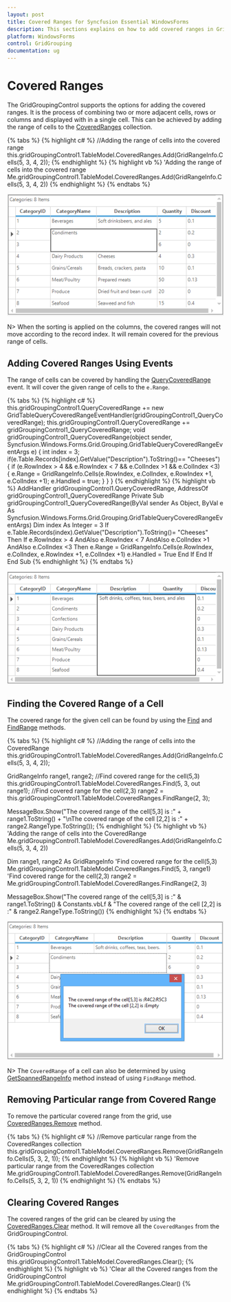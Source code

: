 ```yaml
---
layout: post
title: Covered Ranges for Syncfusion Essential WindowsForms
description: This sections explains on how to add covered ranges in GridGroupingControl.
platform: WindowsForms
control: GridGrouping
documentation: ug
---
```


# Covered Ranges
The GridGroupingControl supports the options for adding the covered ranges. It is the process of combining two or more adjacent cells, rows or columns and displayed with in a single cell. This can be achieved by adding the range of cells to the [CoveredRanges](http://help.syncfusion.com/cr/cref_files/windowsforms/grid/Syncfusion.Grid.Windows~Syncfusion.Windows.Forms.Grid.GridModel~CoveredRanges.html) collection.

{% tabs %}
{% highlight c# %}
//Adding the range of cells into the covered range
this.gridGroupingControl1.TableModel.CoveredRanges.Add(GridRangeInfo.Cells(5, 3, 4, 2));
{% endhighlight %}
{% highlight vb %}
'Adding the range of cells into the covered range
Me.gridGroupingControl1.TableModel.CoveredRanges.Add(GridRangeInfo.Cells(5, 3, 4, 2))
{% endhighlight %}
{% endtabs %}

![](Covered-Ranges_images/Covered-Ranges_img1.png)

N> When the sorting is applied on the columns, the covered ranges will not move according to the record index. It will remain covered for the previous range of cells.

## Adding Covered Ranges Using Events
The range of cells can be covered by handling the [QueryCoveredRange](http://help.syncfusion.com/cr/cref_files/windowsforms/grid/Syncfusion.Grid.Windows~Syncfusion.Windows.Forms.Grid.GridModel~QueryCoveredRange_EV.html) event.  It will cover the given range of cells to the `e.Range`.

{% tabs %}
{% highlight c# %}
this.gridGroupingControl1.QueryCoveredRange += new GridTableQueryCoveredRangeEventHandler(gridGroupingControl1_QueryCoveredRange);
this.gridGroupingControl1.QueryCoveredRange += gridGroupingControl1_QueryCoveredRange;
void gridGroupingControl1_QueryCoveredRange(object sender, Syncfusion.Windows.Forms.Grid.Grouping.GridTableQueryCoveredRangeEventArgs e)
{
    int index = 3;   
    if(e.Table.Records[index].GetValue("Description").ToString()== "Cheeses")
    {
        if (e.RowIndex > 4 && e.RowIndex < 7 && e.ColIndex >1 && e.ColIndex <3)
        {
            e.Range = GridRangeInfo.Cells(e.RowIndex, e.ColIndex, e.RowIndex +1, e.ColIndex +1);
            e.Handled = true;
        }
    }
}
{% endhighlight %}
{% highlight vb %}
AddHandler gridGroupingControl1.QueryCoveredRange, AddressOf gridGroupingControl1_QueryCoveredRange
Private Sub gridGroupingControl1_QueryCoveredRange(ByVal sender As Object, ByVal e As Syncfusion.Windows.Forms.Grid.Grouping.GridTableQueryCoveredRangeEventArgs)
    Dim index As Integer = 3
    If e.Table.Records(index).GetValue("Description").ToString()= "Cheeses" Then
        If e.RowIndex > 4 AndAlso e.RowIndex < 7 AndAlso e.ColIndex >1 AndAlso e.ColIndex <3 Then
            e.Range = GridRangeInfo.Cells(e.RowIndex, e.ColIndex, e.RowIndex +1, e.ColIndex +1)
            e.Handled = True
        End If
    End If
End Sub
{% endhighlight %}
{% endtabs %}

![](Covered-Ranges_images/Covered-Ranges_img2.png)

## Finding the Covered Range of a Cell
The covered range for the given cell can be found by using the [Find](http://help.syncfusion.com/cr/cref_files/windowsforms/grid/Syncfusion.Grid.Windows~Syncfusion.Windows.Forms.Grid.GridModelCoveredRanges~Find.html) and [FindRange](http://help.syncfusion.com/cr/cref_files/windowsforms/grid/Syncfusion.Grid.Windows~Syncfusion.Windows.Forms.Grid.GridModelCoveredRanges~FindRange.html) methods.

{% tabs %}
{% highlight c# %}
//Adding the range of cells into the CoveredRange
this.gridGroupingControl1.TableModel.CoveredRanges.Add(GridRangeInfo.Cells(5, 3, 4, 2));

GridRangeInfo range1, range2;
//Find covered range for the cell(5,3)
this.gridGroupingControl1.TableModel.CoveredRanges.Find(5, 3, out range1);
//Find covered range for the cell(2,3)
range2 = this.gridGroupingControl1.TableModel.CoveredRanges.FindRange(2, 3);

MessageBox.Show("The covered range of the cell[5,3] is :" + range1.ToString()
    + "\nThe covered range of the cell [2,2] is :" + range2.RangeType.ToString());
{% endhighlight %}
{% highlight vb %}
'Adding the range of cells into the CoveredRange
Me.gridGroupingControl1.TableModel.CoveredRanges.Add(GridRangeInfo.Cells(5, 3, 4, 2))

Dim range1, range2 As GridRangeInfo
'Find covered range for the cell(5,3)
Me.gridGroupingControl1.TableModel.CoveredRanges.Find(5, 3, range1)
'Find covered range for the cell(2,3)
range2 = Me.gridGroupingControl1.TableModel.CoveredRanges.FindRange(2, 3)

MessageBox.Show("The covered range of the cell[5,3] is :" & range1.ToString() & Constants.vbLf & "The covered range of the cell [2,2] is :" & range2.RangeType.ToString())
{% endhighlight %}
{% endtabs %}

![](Covered-Ranges_images/Covered-Ranges_img3.png)

N> The `CoveredRange` of a cell can also be determined by using [GetSpannedRangeInfo](http://help.syncfusion.com/cr/cref_files/windowsforms/grid/Syncfusion.Grid.Windows~Syncfusion.Windows.Forms.Grid.GridModel~GetSpannedRangeInfo.html) method instead of using `FindRange` method. 

## Removing Particular range from Covered Range
To remove the particular covered range from the grid, use [CoveredRanges.Remove](http://help.syncfusion.com/cr/cref_files/windowsforms/grid/Syncfusion.Grid.Windows~Syncfusion.Windows.Forms.Grid.GridModelCoveredRanges~Remove.html) method.

{% tabs %}
{% highlight c# %}
//Remove particular range from the CoveredRanges collection 
this.gridGroupingControl1.TableModel.CoveredRanges.Remove(GridRangeInfo.Cells(5, 3, 2, 1));
{% endhighlight %}
{% highlight vb %}
'Remove particular range from the CoveredRanges collection 
Me.gridGroupingControl1.TableModel.CoveredRanges.Remove(GridRangeInfo.Cells(5, 3, 2, 1))
{% endhighlight %}
{% endtabs %}

## Clearing Covered Ranges 
The covered ranges of the grid can be cleared by using the [CoveredRanges.Clear](http://help.syncfusion.com/cr/cref_files/windowsforms/grid/Syncfusion.Grid.Windows~Syncfusion.Windows.Forms.Grid.GridModelCoveredRanges~Clear.html) method. It will remove all the `CoveredRanges` from the GridGroupingControl.

{% tabs %}
{% highlight c# %}
//Clear all the Covered ranges from the GridGroupingControl
this.gridGroupingControl1.TableModel.CoveredRanges.Clear();
{% endhighlight %}
{% highlight vb %}
'Clear all the Covered ranges from the GridGroupingControl
Me.gridGroupingControl1.TableModel.CoveredRanges.Clear()
{% endhighlight %}
{% endtabs %}